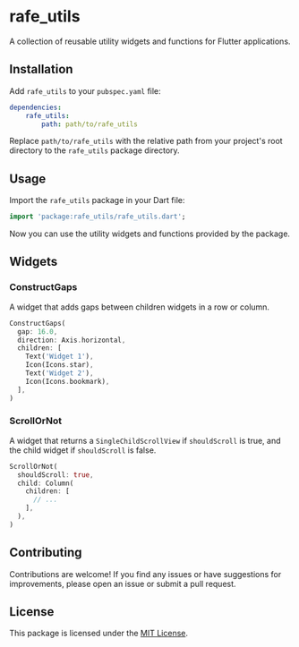 # rafe_utils

A collection of reusable utility widgets and functions for Flutter applications.

## Installation

Add `rafe_utils` to your `pubspec.yaml` file:

```yaml
dependencies:
    rafe_utils:
        path: path/to/rafe_utils
```

Replace `path/to/rafe_utils` with the relative path from your project's root directory to the `rafe_utils` package directory.

## Usage

Import the `rafe_utils` package in your Dart file:

```dart
import 'package:rafe_utils/rafe_utils.dart';
```

Now you can use the utility widgets and functions provided by the package.

## Widgets

### ConstructGaps

A widget that adds gaps between children widgets in a row or column.

```dart
ConstructGaps(
  gap: 16.0,
  direction: Axis.horizontal,
  children: [
    Text('Widget 1'),
    Icon(Icons.star),
    Text('Widget 2'),
    Icon(Icons.bookmark),
  ],
)
```

### ScrollOrNot

A widget that returns a `SingleChildScrollView` if `shouldScroll` is true, and the child widget if `shouldScroll` is false.

```dart
ScrollOrNot(
  shouldScroll: true,
  child: Column(
    children: [
      // ...
    ],
  ),
)
```

## Contributing

Contributions are welcome! If you find any issues or have suggestions for improvements, please open an issue or submit a pull request.

## License

This package is licensed under the [MIT License](./LICENSE).
